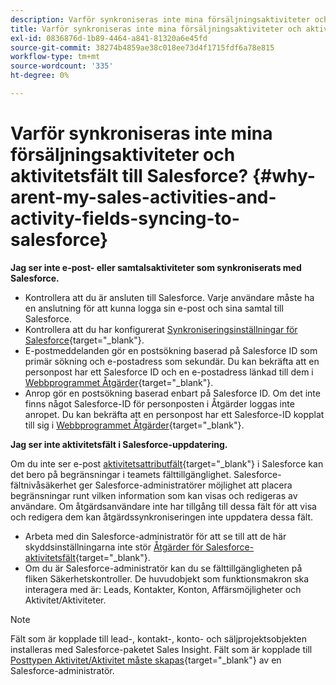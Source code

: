```yaml
---
description: Varför synkroniseras inte mina försäljningsaktiviteter och aktivitetsfält till Salesforce? - Marketo Docs - produktdokumentation
title: Varför synkroniseras inte mina försäljningsaktiviteter och aktivitetsfält till Salesforce?
exl-id: 0836876d-1b89-4464-a841-81320a6e45fd
source-git-commit: 38274b4859ae38c018ee73d4f1715fdf6a78e815
workflow-type: tm+mt
source-wordcount: '335'
ht-degree: 0%

---
```


# Varför synkroniseras inte mina försäljningsaktiviteter och aktivitetsfält till Salesforce? {#why-arent-my-sales-activities-and-activity-fields-syncing-to-salesforce}

**Jag ser inte e-post- eller samtalsaktiviteter som synkroniserats med Salesforce.**

* Kontrollera att du är ansluten till Salesforce. Varje användare måste ha en anslutning för att kunna logga sin e-post och sina samtal till Salesforce.
* Kontrollera att du har konfigurerat [Synkroniseringsinställningar för Salesforce](/help/marketo/product-docs/marketo-sales-insight/actions/crm/salesforce-integration/sync-sales-activities-to-salesforce.md){target="_blank"}.
* E-postmeddelanden gör en postsökning baserad på Salesforce ID som primär sökning och e-postadress som sekundär. Du kan bekräfta att en personpost har ett Salesforce ID och en e-postadress länkad till dem i [Webbprogrammet Åtgärder](https://toutapp.com/next#command_center){target="_blank"}.
* Anrop gör en postsökning baserad enbart på Salesforce ID. Om det inte finns något Salesforce-ID för personposten i Åtgärder loggas inte anropet. Du kan bekräfta att en personpost har ett Salesforce-ID kopplat till sig i [Webbprogrammet Åtgärder](https://toutapp.com/next#command_center){target="_blank"}.

**Jag ser inte aktivitetsfält i Salesforce-uppdatering.**

Om du inte ser e-post [aktivitetsattributfält](/help/marketo/product-docs/marketo-sales-insight/actions/crm/salesforce-package-configuration/logging-sales-activity-attributes-to-salesforce.md){target="_blank"} i Salesforce kan det bero på begränsningar i teamets fälttillgänglighet. Salesforce-fältnivåsäkerhet ger Salesforce-administratörer möjlighet att placera begränsningar runt vilken information som kan visas och redigeras av användare. Om åtgärdsanvändare inte har tillgång till dessa fält för att visa och redigera dem kan åtgärdssynkroniseringen inte uppdatera dessa fält.

* Arbeta med din Salesforce-administratör för att se till att de här skyddsinställningarna inte stör [Åtgärder för Salesforce-aktivitetsfält](/help/marketo/product-docs/marketo-sales-insight/actions/crm/salesforce-package-configuration/logging-sales-activity-attributes-to-salesforce.md){target="_blank"}.
* Om du är Salesforce-administratör kan du se fälttillgängligheten på fliken Säkerhetskontroller. De huvudobjekt som funktionsmakron ska interagera med är: Leads, Kontakter, Konton, Affärsmöjligheter och Aktivitet/Aktiviteter.

>[!NOTE]
>
>Fält som är kopplade till lead-, kontakt-, konto- och säljprojektsobjekten installeras med Salesforce-paketet Sales Insight. Fält som är kopplade till [Posttypen Aktivitet/Aktivitet måste skapas](/help/marketo/product-docs/marketo-sales-insight/actions/crm/salesforce-package-configuration/logging-sales-activity-attributes-to-salesforce.md){target="_blank"} av en Salesforce-administratör.
